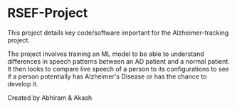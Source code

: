 # RSEF-Project

This project details key code/software important for the Alzheimer-tracking project. 

The project involves training an ML model to be able to understand differences in speech patterns between an AD patient and a normal patient. It then looks to compare live speech of a person to its configurations to see if a person potentially has Alzheimer's Disease or has the chance to develop it.

Created by Abhiram & Akash
